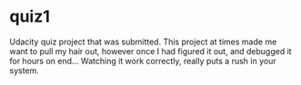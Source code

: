 # quiz1
Udacity quiz project that was submitted. 
This project at times made me want to pull my hair out, however once I had figured it out, and debugged it for hours on end...
Watching it work correctly, really puts a rush in your system.
